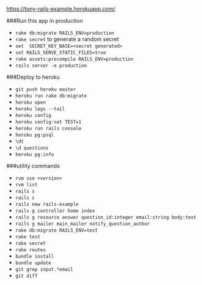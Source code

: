 https://tony-rails-example.herokuapp.com/

###Run this app in production
- `rake db:migrate RAILS_ENV=production`
- `rake secret` to generate a random secret
- `set  SECRET_KEY_BASE=<secret generated>`
- `set RAILS_SERVE_STATIC_FILES=true`
- `rake assets:precompile RAILS_ENV=production`
- `rails server -e production`

###Deploy to heroku
- `git push heroku master`
- `heroku run rake db:migrate`
- `heroku open`
- `heroku logs --tail`
- `heroku config`
- `heroku config:set TEST=1`
- `heroku run rails console`
- `heroku pg:psql`
- `\dt`
- `\d questions`
- `heroku pg:info`

###utility commands
- `rvm use <version>`
- `rvm list`
- `rails s`
- `rails c`
- `rails new rails-example`
- `rails g controller home index`
- `rails g resource answer question_id:integer email:string body:text`
- `rails g mailer main_mailer notify_question_author`
- `rake db:migrate RAILS_ENV=test`
- `rake test`
- `rake secret`
- `rake routes`
- `bundle install`
- `bundle update`
- `git grep input.*email`
- `git diff`